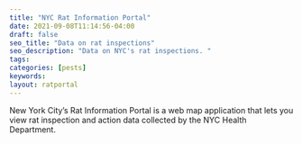 ```yaml
---
title: "NYC Rat Information Portal"
date: 2021-09-08T11:14:56-04:00
draft: false
seo_title: "Data on rat inspections"
seo_description: "Data on NYC's rat inspections. "
tags: 
categories: [pests]
keywords: 
layout: ratportal
---
```


New York City’s Rat Information Portal is a web map application that lets you view rat inspection and action data collected by the NYC Health Department.





